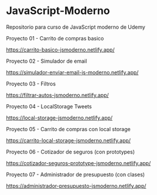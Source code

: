 # JavaScript-Moderno
Repositorio para curso de JavaScript moderno  de Udemy



Proyecto 01 - Carrito de compras basico 

https://carrito-basico-jsmoderno.netlify.app/

Proyecto 02 - Simulador de email

https://simulador-enviar-email-js-moderno.netlify.app/

Proyecto 03 - Filtros

https://filtrar-autos-jsmoderno.netlify.app/

Proyecto 04 - LocalStorage Tweets

https://local-storage-jsmoderno.netlify.app/

Proyecto 05 - Carrito de compras con local storage

https://carrito-local-storage-jsmoderno.netlify.app/

Proyecto 06 - Cotizador de seguros (con prototypes)

https://cotizador-seguros-prototype-jsmoderno.netlify.app/

Proyecto 07 - Administrador de presupuesto (con clases)

https://administrador-presupuesto-jsmoderno.netlify.app/

